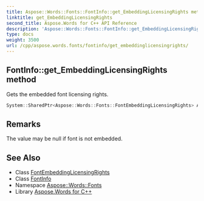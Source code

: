 ```yaml
---
title: Aspose::Words::Fonts::FontInfo::get_EmbeddingLicensingRights method
linktitle: get_EmbeddingLicensingRights
second_title: Aspose.Words for C++ API Reference
description: 'Aspose::Words::Fonts::FontInfo::get_EmbeddingLicensingRights method. Gets the embedded font licensing rights in C++.'
type: docs
weight: 3500
url: /cpp/aspose.words.fonts/fontinfo/get_embeddinglicensingrights/
---
```

## FontInfo::get_EmbeddingLicensingRights method


Gets the embedded font licensing rights.

```cpp
System::SharedPtr<Aspose::Words::Fonts::FontEmbeddingLicensingRights> Aspose::Words::Fonts::FontInfo::get_EmbeddingLicensingRights()
```

## Remarks


The value may be null if font is not embedded. 
## See Also

* Class [FontEmbeddingLicensingRights](../../fontembeddinglicensingrights/)
* Class [FontInfo](../)
* Namespace [Aspose::Words::Fonts](../../)
* Library [Aspose.Words for C++](../../../)
